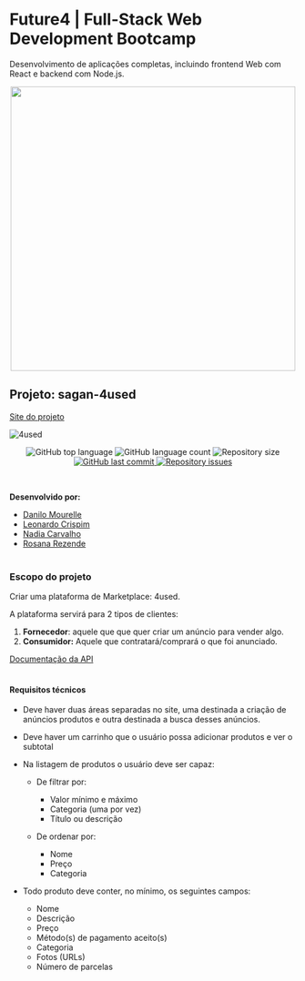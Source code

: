 # Future4 | Full-Stack Web Development Bootcamp
Desenvolvimento de aplicações completas, incluindo frontend Web com React e backend com Node.js.

<p align="center">
  <img  width='500' src='https://user-images.githubusercontent.com/45580434/74607837-f69f5e00-50ba-11ea-97e0-62fab855bcb6.png'>
</p>

## Projeto: sagan-4used

[Site do projeto](http://sagan-4used.surge.sh/)

![4used]()

<p align="center">
  <img alt="GitHub top language" src="https://img.shields.io/github/languages/top/future4code/sagan-4used">

  <img alt="GitHub language count" src="https://img.shields.io/github/languages/count/future4code/sagan-4used">

  <img alt="Repository size" src="https://img.shields.io/github/repo-size/future4code/sagan-4used">

  <a href="https://github.com/future4code/sagan-4used/commits/master">
    <img alt="GitHub last commit" src="https://img.shields.io/github/last-commit/future4code/sagan-4used">
  </a>

  <a href="https://github.com/future4code/sagan-4used/issues">
    <img alt="Repository issues" src="https://img.shields.io/github/issues/future4code/sagan-4used">
  </a>
</p>
<br>

**Desenvolvido por:**
* [Danilo Mourelle](https://github.com/danilomourelle)
* [Leonardo Crispim](https://github.com/SevenBlueBunnies) 
* [Nadia Carvalho](https://github.com/NadCarvalho)
* [Rosana Rezende](https://github.com/rosanarezende)
<br><br>

### Escopo do projeto
Criar uma plataforma de Marketplace: 4used.

A plataforma servirá para 2 tipos de clientes:
1. **Fornecedor**: aquele que que quer criar um anúncio para vender algo.
2. **Consumidor:** Aquele que contratará/comprará o que foi anunciado.


[Documentação da API](https://documenter.getpostman.com/view/7549981/SWEDzEDe?version=latest)
<br><br>


#### Requisitos técnicos

- Deve haver duas áreas separadas no site, uma destinada a criação de anúncios produtos e outra destinada a busca desses anúncios.

- Deve haver um carrinho que o usuário possa adicionar produtos e ver o subtotal

- Na listagem de produtos o usuário deve ser capaz:
    - De filtrar por:
        - Valor mínimo e máximo
        - Categoria (uma por vez)
        - Título ou descrição

    - De ordenar por:
        - Nome
        - Preço
        - Categoria

- Todo produto deve conter, no mínimo, os seguintes campos:
    - Nome
    - Descrição
    - Preço
    - Método(s) de pagamento aceito(s)
    - Categoria
    - Fotos (URLs)
    - Número de parcelas

<br><br>
